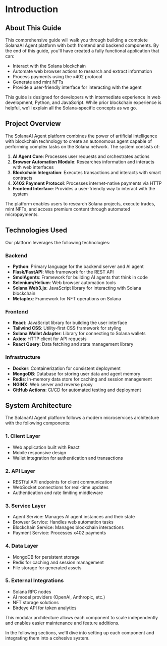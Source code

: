 # Introduction

## About This Guide

This comprehensive guide will walk you through building a complete SolanaAI Agent platform with both frontend and backend components. By the end of this guide, you'll have created a fully functional application that can:

- Interact with the Solana blockchain
- Automate web browser actions to research and extract information
- Process payments using the x402 protocol
- Generate and mint NFTs
- Provide a user-friendly interface for interacting with the agent

This guide is designed for developers with intermediate experience in web development, Python, and JavaScript. While prior blockchain experience is helpful, we'll explain all the Solana-specific concepts as we go.

## Project Overview

The SolanaAI Agent platform combines the power of artificial intelligence with blockchain technology to create an autonomous agent capable of performing complex tasks on the Solana network. The system consists of:

1. **AI Agent Core**: Processes user requests and orchestrates actions
2. **Browser Automation Module**: Researches information and interacts with web interfaces
3. **Blockchain Integration**: Executes transactions and interacts with smart contracts
4. **X402 Payment Protocol**: Processes internet-native payments via HTTP
5. **Frontend Interface**: Provides a user-friendly way to interact with the system

The platform enables users to research Solana projects, execute trades, mint NFTs, and access premium content through automated micropayments.

## Technologies Used

Our platform leverages the following technologies:

### Backend
- **Python**: Primary language for the backend server and AI agent
- **Flask/FastAPI**: Web framework for the REST API
- **SmolAgents**: Framework for building AI agents that think in code
- **Selenium/Helium**: Web browser automation tools
- **Solana Web3.js**: JavaScript library for interacting with Solana blockchain
- **Metaplex**: Framework for NFT operations on Solana

### Frontend
- **React**: JavaScript library for building the user interface
- **Tailwind CSS**: Utility-first CSS framework for styling
- **Solana Wallet Adapter**: Library for connecting to Solana wallets
- **Axios**: HTTP client for API requests
- **React Query**: Data fetching and state management library

### Infrastructure
- **Docker**: Containerization for consistent deployment
- **MongoDB**: Database for storing user data and agent memory
- **Redis**: In-memory data store for caching and session management
- **NGINX**: Web server and reverse proxy
- **GitHub Actions**: CI/CD for automated testing and deployment

## System Architecture

The SolanaAI Agent platform follows a modern microservices architecture with the following components:

### 1. Client Layer
- Web application built with React
- Mobile responsive design
- Wallet integration for authentication and transactions

### 2. API Layer
- RESTful API endpoints for client communication
- WebSocket connections for real-time updates
- Authentication and rate limiting middleware

### 3. Service Layer
- Agent Service: Manages AI agent instances and their state
- Browser Service: Handles web automation tasks
- Blockchain Service: Manages blockchain interactions
- Payment Service: Processes x402 payments

### 4. Data Layer
- MongoDB for persistent storage
- Redis for caching and session management
- File storage for generated assets

### 5. External Integrations
- Solana RPC nodes
- AI model providers (OpenAI, Anthropic, etc.)
- NFT storage solutions
- Birdeye API for token analytics

This modular architecture allows each component to scale independently and enables easier maintenance and feature additions.

In the following sections, we'll dive into setting up each component and integrating them into a cohesive system.
